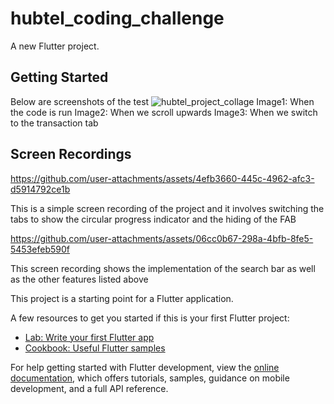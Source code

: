 # hubtel_coding_challenge

A new Flutter project.

## Getting Started
Below are screenshots of the test
![hubtel_project_collage](https://github.com/user-attachments/assets/052aabc7-b80c-42b4-8562-1afbcb106904)
Image1: When the code is run
Image2: When we scroll upwards
Image3: When we switch to the transaction tab

## Screen Recordings
https://github.com/user-attachments/assets/4efb3660-445c-4962-afc3-d5914792ce1b


This is a simple screen recording of the project and it involves switching the tabs to show the circular progress indicator and the hiding of the FAB



https://github.com/user-attachments/assets/06cc0b67-298a-4bfb-8fe5-5453efeb590f


This screen recording shows the implementation of the search bar as well as the other features listed above




This project is a starting point for a Flutter application.

A few resources to get you started if this is your first Flutter project:

- [Lab: Write your first Flutter app](https://docs.flutter.dev/get-started/codelab)
- [Cookbook: Useful Flutter samples](https://docs.flutter.dev/cookbook)

For help getting started with Flutter development, view the
[online documentation](https://docs.flutter.dev/), which offers tutorials,
samples, guidance on mobile development, and a full API reference.

